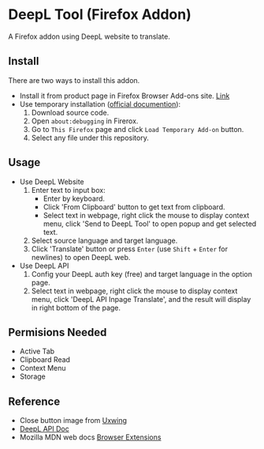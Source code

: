 # DeepL Tool (Firefox Addon)
A Firefox addon using DeepL website to translate.

## Install
There are two ways to install this addon.
- Install it from product page in Firefox Browser Add-ons site. [Link](https://addons.mozilla.org/en-GB/firefox/addon/deepl-tool/)
- Use temporary installation ([official documention](https://extensionworkshop.com/documentation/develop/temporary-installation-in-firefox/)):
  1. Download source code.
  2. Open `about:debugging` in Firerox.
  3. Go to `This Firefox` page and click `Load Temporary Add-on` button.
  4. Select any file under this repository.

## Usage 
- Use DeepL Website
	1. Enter text to input box:
		- Enter by keyboard.
		- Click 'From Clipboard' button to get text from clipboard.
		- Select text in webpage, right click the mouse to display context menu, click 'Send to DeepL Tool' to open popup and get selected text.
	2. Select source language and target language.
	3. Click 'Translate' button or press `Enter` (use `Shift` + `Enter` for newlines) to open DeepL web.
- Use DeepL API
	1. Config your DeepL auth key (free) and target language in the option page.
	2. Select text in webpage, right click the mouse to display context menu, click 'DeepL API Inpage Translate', and the result will display in right bottom of the page.

## Permisions Needed
- Active Tab
- Clipboard Read
- Context Menu
- Storage

## Reference
- Close button image from [Uxwing](https://uxwing.com/close-red-icon/)
- [DeepL API Doc](https://www.deepl.com/docs-api)
- Mozilla MDN web docs [Browser Extensions](https://developer.mozilla.org/en-US/docs/Mozilla/Add-ons/WebExtensions)